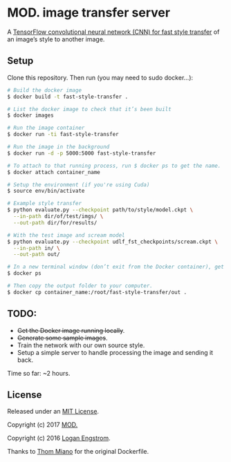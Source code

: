 # MOD. image transfer server

A [TensorFlow convolutional neural network (CNN) for fast style transfer](https://github.com/lengstrom/fast-style-transfer) of an image’s style to another image.

## Setup

Clone this repository. Then run (you may need to sudo docker...):
```bash
# Build the docker image
$ docker build -t fast-style-transfer .

# List the docker image to check that it’s been built
$ docker images

# Run the image container
$ docker run -ti fast-style-transfer

# Run the image in the background
$ docker run -d -p 5000:5000 fast-style-transfer

# To attach to that running process, run $ docker ps to get the name.
$ docker attach container_name

# Setup the environment (if you're using Cuda)
$ source env/bin/activate

# Example style transfer
$ python evaluate.py --checkpoint path/to/style/model.ckpt \
  --in-path dir/of/test/imgs/ \
  --out-path dir/for/results/

# With the test image and scream model
$ python evaluate.py --checkpoint udlf_fst_checkpoints/scream.ckpt \
  --in-path in/ \
  --out-path out/

# In a new terminal window (don’t exit from the Docker container), get the name of the running container
$ docker ps

# Then copy the output folder to your computer.
$ docker cp container_name:/root/fast-style-transfer/out .
```

## TODO:

* ~~Get the Docker image running locally~~.
* ~~Generate some sample images~~.
* Train the network with our own source style.
* Setup a simple server to handle processing the image and sending it back.

Time so far: ~2 hours.

## License

Released under an [MIT License](LICENSE).

Copyright (c) 2017 [MOD.](https://mod.org.au)

Copyright (c) 2016 [Logan Engstrom](https://github.com/lengstrom/fast-style-transfer).

Thanks to [Thom Miano](https://github.com/thommiano) for the original Dockerfile.
